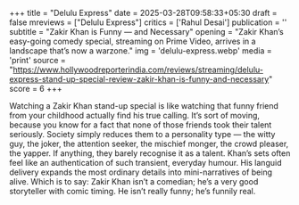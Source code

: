 +++
title = "Delulu Express"
date = 2025-03-28T09:58:33+05:30
draft = false
mreviews = ["Delulu Express"]
critics = ['Rahul Desai']
publication = ''
subtitle = "Zakir Khan is Funny — and Necessary"
opening = "Zakir Khan’s easy-going comedy special, streaming on Prime Video, arrives in a landscape that’s now a warzone."
img = 'delulu-express.webp'
media = 'print'
source = "https://www.hollywoodreporterindia.com/reviews/streaming/delulu-express-stand-up-special-review-zakir-khan-is-funny-and-necessary"
score = 6
+++

Watching a Zakir Khan stand-up special is like watching that funny friend from your childhood actually find his true calling. It’s sort of moving, because you know for a fact that none of those friends took their talent seriously. Society simply reduces them to a personality type — the witty guy, the joker, the attention seeker, the mischief monger, the crowd pleaser, the yapper. If anything, they barely recognise it as a talent. Khan’s sets often feel like an authentication of such transient, everyday humour. His languid delivery expands the most ordinary details into mini-narratives of being alive. Which is to say: Zakir Khan isn’t a comedian; he’s a very good storyteller with comic timing. He isn’t really funny; he’s funnily real.
